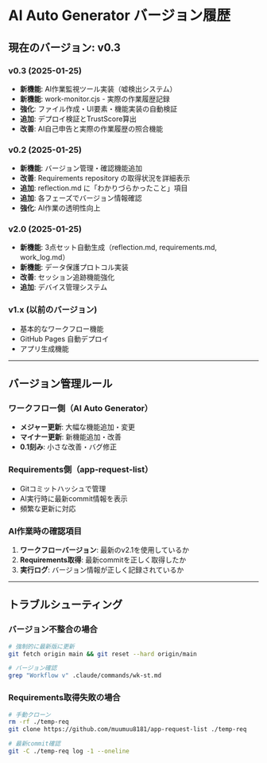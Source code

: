 # AI Auto Generator バージョン履歴

## 現在のバージョン: v0.3

### v0.3 (2025-01-25)
- **新機能**: AI作業監視ツール実装（嘘検出システム）
- **新機能**: work-monitor.cjs - 実際の作業履歴記録
- **強化**: ファイル作成・UI要素・機能実装の自動検証
- **追加**: デプロイ検証とTrustScore算出
- **改善**: AI自己申告と実際の作業履歴の照合機能

### v0.2 (2025-01-25)
- **新機能**: バージョン管理・確認機能追加
- **改善**: Requirements repository の取得状況を詳細表示
- **追加**: reflection.md に「わかりづらかったこと」項目
- **追加**: 各フェーズでバージョン情報確認
- **強化**: AI作業の透明性向上

### v2.0 (2025-01-25)
- **新機能**: 3点セット自動生成（reflection.md, requirements.md, work_log.md）
- **新機能**: データ保護プロトコル実装
- **改善**: セッション追跡機能強化
- **追加**: デバイス管理システム

### v1.x (以前のバージョン)
- 基本的なワークフロー機能
- GitHub Pages 自動デプロイ
- アプリ生成機能

---

## バージョン管理ルール

### ワークフロー側（AI Auto Generator）
- **メジャー更新**: 大幅な機能追加・変更
- **マイナー更新**: 新機能追加・改善
- **0.1刻み**: 小さな改善・バグ修正

### Requirements側（app-request-list）
- Gitコミットハッシュで管理
- AI実行時に最新commit情報を表示
- 頻繁な更新に対応

### AI作業時の確認項目
1. **ワークフローバージョン**: 最新のv2.1を使用しているか
2. **Requirements取得**: 最新commitを正しく取得したか
3. **実行ログ**: バージョン情報が正しく記録されているか

---

## トラブルシューティング

### バージョン不整合の場合
```bash
# 強制的に最新版に更新
git fetch origin main && git reset --hard origin/main

# バージョン確認
grep "Workflow v" .claude/commands/wk-st.md
```

### Requirements取得失敗の場合
```bash
# 手動クローン
rm -rf ./temp-req
git clone https://github.com/muumuu8181/app-request-list ./temp-req

# 最新commit確認
git -C ./temp-req log -1 --oneline
```